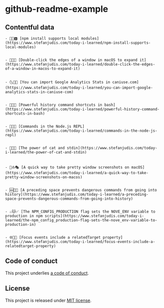 # github-readme-example

## Contentful data

























































<!-- CONTENTFUL_START -->

    - 🚀😁🅱 [npm install supports local modules](https://www.stefanjudis.com/today-i-learned/npm-install-supports-local-modules)
  

    - 🛂➖💭 [Double-click the edges of a window in macOS to expand it](https://www.stefanjudis.com/today-i-learned/double-click-the-edges-of-a-window-in-macos-to-expand-it)
  

    - 🌜🍕📒 [You can import Google Analytics Stats in caniuse.com](https://www.stefanjudis.com/today-i-learned/you-can-import-google-analytics-stats-in-caniuse-com)
  

    - 🎑💁📆 [Powerful history command shortcuts in bash](https://www.stefanjudis.com/today-i-learned/powerful-history-command-shortcuts-in-bash)
  

    - 👑🉑🐺 [Commands in the Node.js REPL](https://www.stefanjudis.com/today-i-learned/commands-in-the-node-js-repl)
  

    - 🗾🐣📌 [The power of cat and stdin](https://www.stefanjudis.com/today-i-learned/the-power-of-cat-and-stdin)
  

    - 🍙⛵️🎭 [A quick way to take pretty window screenshots on macOS](https://www.stefanjudis.com/today-i-learned/a-quick-way-to-take-pretty-window-screenshots-on-macos)
  

    - 🆕🎎🍠 [A preceding space prevents dangerous commands from going into history](https://www.stefanjudis.com/today-i-learned/a-preceding-space-prevents-dangerous-commands-from-going-into-history)
  

    - ♨️🐱✅ [The NPM_CONFIG_PRODUCTION flag sets the NOVE_ENV variable to production in npm scripts](https://www.stefanjudis.com/today-i-learned/the-npm_config_production-flag-sets-the-nove_env-variable-to-production-in)
  

    - 🌐🏩😆 [Focus events include a relatedTarget property](https://www.stefanjudis.com/today-i-learned/focus-events-include-a-relatedtarget-property)
  
<!-- CONTENTFUL_END -->
  
  
  
  
  
  
  
  
  
  
  
  
  
  
  
  
  
  
  
  
  
  
  
  
  
  
  
  
  
  
  
  
  
  
  
  
  
  
  
  
  
  
  
  
  
  
  
  
  
  
  
  
  
  
  
  

## Code of conduct

This project underlies [a code of conduct](./CODE-OF-CONDUCT.md).

## License

This project is released under [MIT license](./LICENSE).
